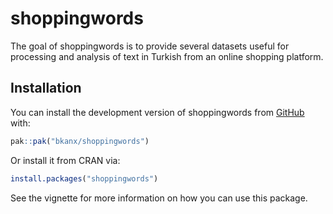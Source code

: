 
<!-- README.md is generated from README.Rmd. Please edit that file -->

# shoppingwords

<!-- badges: start -->
<!-- badges: end -->

The goal of shoppingwords is to provide several datasets useful for
processing and analysis of text in Turkish from an online shopping
platform.

## Installation

You can install the development version of shoppingwords from
[GitHub](https://github.com/bkanx/shoppingwords) with:

``` r
pak::pak("bkanx/shoppingwords")
```

Or install it from CRAN via:

``` r
install.packages("shoppingwords")
```

See the vignette for more information on how you can use this package.
